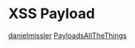 # XSS Payload
[danielmissler](https://github.com/danielmiessler/SecLists/tree/master/Fuzzing/XSS)
[PayloadsAllTheThings](https://github.com/swisskyrepo/PayloadsAllTheThings/tree/master/XSS%20Injection)

